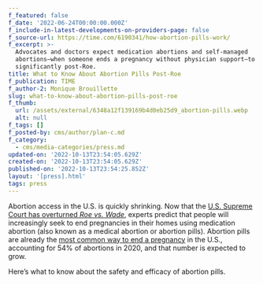 ```yaml
---
f_featured: false
f_date: '2022-06-24T00:00:00.000Z'
f_include-in-latest-developments-on-providers-page: false
f_source-url: https://time.com/6190341/how-abortion-pills-work/
f_excerpt: >-
  Advocates and doctors expect medication abortions and self-managed
  abortions—when someone ends a pregnancy without physician support—to increase
  significantly post-Roe.
title: What to Know About Abortion Pills Post-Roe
f_publication: TIME
f_author-2: Monique Brouillette
slug: what-to-know-about-abortion-pills-post-roe
f_thumb:
  url: /assets/external/6348a12f139169b4d0eb25d9_abortion-pills.webp
  alt: null
f_tags: []
f_posted-by: cms/author/plan-c.md
f_category:
  - cms/media-categories/press.md
updated-on: '2022-10-13T23:54:05.629Z'
created-on: '2022-10-13T23:54:05.629Z'
published-on: '2022-10-13T23:54:25.852Z'
layout: '[press].html'
tags: press
---
```


Abortion access in the U.S. is quickly shrinking. Now that the [U.S. Supreme Court has overturned _Roe vs. Wade_](https://time.com/6189476/abortion-supreme-court-overturns-roe-v-wade/), experts predict that people will increasingly seek to end pregnancies in their homes using medication abortion (also known as a medical abortion or abortion pills). Abortion pills are already the [most common way to end a pregnancy](https://time.com/6151460/abortion-pill-roe-wade-access/) in the U.S., accounting for 54% of abortions in 2020, and that number is expected to grow.

Here’s what to know about the safety and efficacy of abortion pills.
